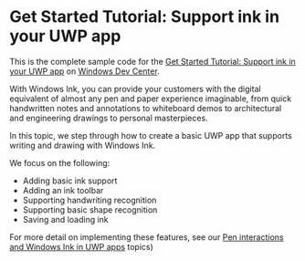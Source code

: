 # Get Started Tutorial: Support ink in your UWP app

This is the complete sample code for the [Get Started Tutorial: Support ink in your UWP app](https://docs.microsoft.com/windows/uwp/get-started/ink-walkthrough) on [Windows Dev Center](https://developer.microsoft.com/en-us/windows).

With Windows Ink, you can provide your customers with the digital equivalent of almost any pen and paper experience imaginable, from quick handwritten notes and annotations to whiteboard demos to architectural and engineering drawings to personal masterpieces.

In this topic, we step through how to create a basic UWP app that supports writing and drawing with Windows Ink. 

We focus on the following:
* Adding basic ink support
* Adding an ink toolbar
* Supporting handwriting recognition
* Supporting basic shape recognition
* Saving and loading ink

For more detail on implementing these features, see our [Pen interactions and Windows Ink in UWP apps](https://docs.microsoft.com/en-us/windows/uwp/input-and-devices/pen-and-stylus-interactions) topics)